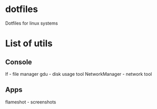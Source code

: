 # dotfiles

Dotfiles for linux systems

# List of utils

## Console

lf - file manager
gdu - disk usage tool
NetworkManager - network tool

## Apps

flameshot - screenshots
